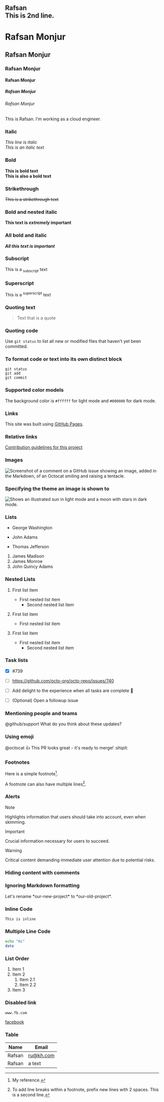 <!--markdown tutorial-->

Rafsan  
This is 2nd line.
---
# Rafsan Monjur
## Rafsan Monjur
### Rafsan Monjur
#### Rafsan Monjur
##### Rafsan Monjur
###### Rafsan Monjur

This is Rafsan. I'm working as a cloud engineer.  

### Italic  

*This line is italic*  
_This is an italic text_  

### Bold  

__This is bold text__  
**This is also a bold text**  

### Strikethrough  

~~This is a strikethrough text~~  

### Bold and nested italic  

**This text is _extremely_ important**  

### All bold and italic  

***All this text is important***  

### Subscript  

This is a <sub>subscript</sub> text  

### Superscript   

This is a <sup>superscript</sup> text   

### Quoting text   

> Text that is a quote  

### Quoting code  

Use `git status` to list all new or modified files that haven't yet been committed.  

### To format code or text into its own distinct block  

```
git status
git add
git commit
```  

### Supported color models  

The background color is `#ffffff` for light mode and `#000000` for dark mode.  

### Links  

This site was built using [GitHub Pages](https://pages.github.com/).  

### Relative links  

[Contribution guidelines for this project](docs/CONTRIBUTING.md)  

### Images  

![Screenshot of a comment on a GitHub issue showing an image, added in the Markdown, of an Octocat smiling and raising a tentacle.](https://myoctocat.com/assets/images/base-octocat.svg)  

### Specifying the theme an image is shown to  

<picture>
  <source media="(prefers-color-scheme: dark)" srcset="https://user-images.githubusercontent.com/25423296/163456776-7f95b81a-f1ed-45f7-b7ab-8fa810d529fa.png">
  <source media="(prefers-color-scheme: light)" srcset="https://user-images.githubusercontent.com/25423296/163456779-a8556205-d0a5-45e2-ac17-42d089e3c3f8.png">
  <img alt="Shows an illustrated sun in light mode and a moon with stars in dark mode." src="https://user-images.githubusercontent.com/25423296/163456779-a8556205-d0a5-45e2-ac17-42d089e3c3f8.png">
</picture>  

### Lists  

- George Washington
* John Adams
+ Thomas Jefferson  

1. James Madison
1. James Monroe
1. John Quincy Adams  

### Nested Lists  

1. First list item
   - First nested list item
     - Second nested list item      

100. First list item
     - First nested list item          

100. First list item
       - First nested list item
         - Second nested list item   

### Task lists  

- [x] #739
- [ ] https://github.com/octo-org/octo-repo/issues/740
- [ ] Add delight to the experience when all tasks are complete :tada:  

- [ ] \(Optional) Open a followup issue  

### Mentioning people and teams  

@github/support What do you think about these updates?  

### Using emoji  

@octocat :+1: This PR looks great - it's ready to merge! :shipit:  

### Footnotes  

Here is a simple footnote[^1].

A footnote can also have multiple lines[^2].

[^1]: My reference.
[^2]: To add line breaks within a footnote, prefix new lines with 2 spaces.
  This is a second line.  

### Alerts  

> [!NOTE]
> Highlights information that users should take into account, even when skimming.

> [!IMPORTANT]
> Crucial information necessary for users to succeed.

> [!WARNING]
> Critical content demanding immediate user attention due to potential risks.  

### Hiding content with comments  

<!-- This content will not appear in the rendered Markdown -->  

### Ignoring Markdown formatting  

Let's rename \*our-new-project\* to \*our-old-project\*.  

### Inline Code  

`This is inline`  

### Multiple Line Code   

```bash
echo "Hi"
date
```  

### List Order  

1. Item 1
2. Item 2  
   1. Item 2.1
   2. Item 2.2
3. Item 3  

### Disabled link  

`www.fb.com`  

[facebook][fb]  

### Table  

|Name | Email |  
|-----| ------ |
|Rafsan | ru@kh.com |
| Rafsan | a text |  

<!-- all weblink -->  
[fb]: www.fb.com  
